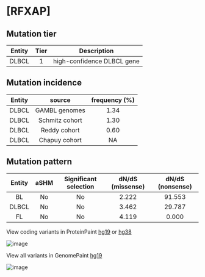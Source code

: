 # [RFXAP]

## Mutation tier

|Entity|Tier|Description               |
|:------:|:----:|--------------------------|
|DLBCL |1   |high-confidence DLBCL gene|
## Mutation incidence

|Entity|source        |frequency (%)|
|:------:|:--------------:|:-------------:|
|DLBCL |GAMBL genomes |1.34         |
|DLBCL |Schmitz cohort|1.30         |
|DLBCL |Reddy cohort  |0.60         |
|DLBCL |Chapuy cohort |  NA         |

## Mutation pattern

|Entity|aSHM|Significant selection|dN/dS (missense)|dN/dS (nonsense)|
|:------:|:----:|:---------------------:|:----------------:|:----------------:|
|BL    |No  |No                   |2.222           |91.553          |
|DLBCL |No  |No                   |3.462           |29.787          |
|FL    |No  |No                   |4.119           | 0.000          |



View coding variants in ProteinPaint [hg19](https://www.bcgsc.ca/downloads/morinlab/GAMBL/test/genes/RFXAP_protein.html)  or [hg38](https://www.bcgsc.ca/downloads/morinlab/GAMBL/test/genes/RFXAP_protein_hg38.html)

![image](../../images/proteinpaint/RFXAP_NM_000538.svg)

View all variants in GenomePaint [hg19](https://www.bcgsc.ca/downloads/morinlab/GAMBL/test/genes/RFXAP.html)

![image](../../images/proteinpaint/RFXAP.svg)
